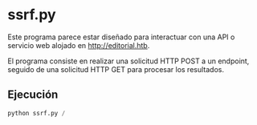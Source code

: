 # ssrf.py

Este programa parece estar diseñado para interactuar con una API o servicio web alojado en http://editorial.htb.

El programa consiste en realizar una solicitud HTTP POST a un endpoint, seguido de una solicitud HTTP GET para procesar los resultados. 

## Ejecución 
```python
python ssrf.py /
```
